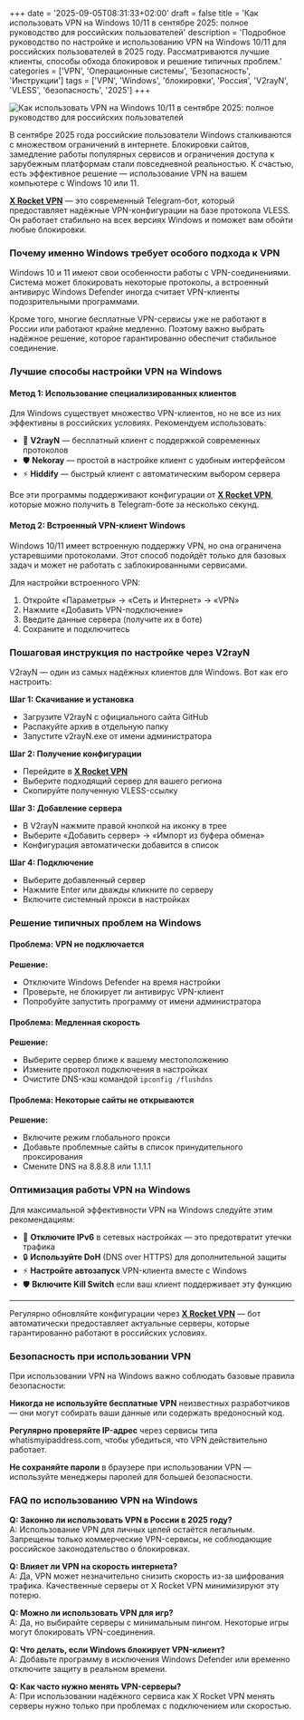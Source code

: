 +++
date = '2025-09-05T08:31:33+02:00'
draft = false
title = 'Как использовать VPN на Windows 10/11 в сентябре 2025: полное руководство для российских пользователей'
description = 'Подробное руководство по настройке и использованию VPN на Windows 10/11 для российских пользователей в 2025 году. Рассматриваются лучшие клиенты, способы обхода блокировок и решение типичных проблем.'
categories = ['VPN', 'Операционные системы', 'Безопасность', 'Инструкции']
tags = ['VPN', 'Windows', 'блокировки', 'Россия', 'V2rayN', 'VLESS', 'безопасность', '2025']
+++

![Как использовать VPN на Windows 10/11 в сентябре 2025: полное руководство для российских пользователей](https://imagestoring.fra1.cdn.digitaloceanspaces.com/2670F542-1168-417C-A092-EC15406EFFB1.png)

В сентябре 2025 года российские пользователи Windows сталкиваются с множеством ограничений в интернете. Блокировки сайтов, замедление работы популярных сервисов и ограничения доступа к зарубежным платформам стали повседневной реальностью. К счастью, есть эффективное решение — использование VPN на вашем компьютере с Windows 10 или 11.

**[X Rocket VPN](https://t.me/X_Rocket_VPN_bot?start=ref-b-9)** — это современный Telegram-бот, который предоставляет надёжные VPN-конфигурации на базе протокола VLESS. Он работает стабильно на всех версиях Windows и поможет вам обойти любые блокировки.

### Почему именно Windows требует особого подхода к VPN

Windows 10 и 11 имеют свои особенности работы с VPN-соединениями. Система может блокировать некоторые протоколы, а встроенный антивирус Windows Defender иногда считает VPN-клиенты подозрительными программами.


Кроме того, многие бесплатные VPN-сервисы уже не работают в России или работают крайне медленно. Поэтому важно выбрать надёжное решение, которое гарантированно обеспечит стабильное соединение.

### Лучшие способы настройки VPN на Windows

#### Метод 1: Использование специализированных клиентов

Для Windows существует множество VPN-клиентов, но не все из них эффективны в российских условиях. Рекомендуем использовать:

- 🔧 **V2rayN** — бесплатный клиент с поддержкой современных протоколов
- 🛡️ **Nekoray** — простой в настройке клиент с удобным интерфейсом  
- ⚡ **Hiddify** — быстрый клиент с автоматическим выбором сервера

Все эти программы поддерживают конфигурации от **[X Rocket VPN](https://t.me/X_Rocket_VPN_bot?start=ref-b-9)**, которые можно получить в Telegram-боте за несколько секунд.

#### Метод 2: Встроенный VPN-клиент Windows

Windows 10/11 имеет встроенную поддержку VPN, но она ограничена устаревшими протоколами. Этот способ подойдёт только для базовых задач и может не работать с заблокированными сервисами.


Для настройки встроенного VPN:
1. Откройте «Параметры» → «Сеть и Интернет» → «VPN»
2. Нажмите «Добавить VPN-подключение»
3. Введите данные сервера (получите их в боте)
4. Сохраните и подключитесь

### Пошаговая инструкция по настройке через V2rayN

V2rayN — один из самых надёжных клиентов для Windows. Вот как его настроить:

**Шаг 1: Скачивание и установка**
- Загрузите V2rayN с официального сайта GitHub
- Распакуйте архив в отдельную папку
- Запустите v2rayN.exe от имени администратора

**Шаг 2: Получение конфигурации**
- Перейдите в **[X Rocket VPN](https://t.me/X_Rocket_VPN_bot?start=ref-b-9)**
- Выберите подходящий сервер для вашего региона
- Скопируйте полученную VLESS-ссылку

**Шаг 3: Добавление сервера**
- В V2rayN нажмите правой кнопкой на иконку в трее
- Выберите «Добавить сервер» → «Импорт из буфера обмена»
- Конфигурация автоматически добавится в список

**Шаг 4: Подключение**
- Выберите добавленный сервер
- Нажмите Enter или дважды кликните по серверу
- Включите системный прокси в настройках

### Решение типичных проблем на Windows

#### Проблема: VPN не подключается

**Решение:**
- Отключите Windows Defender на время настройки
- Проверьте, не блокирует ли антивирус VPN-клиент
- Попробуйте запустить программу от имени администратора

#### Проблема: Медленная скорость

**Решение:**  
- Выберите сервер ближе к вашему местоположению
- Измените протокол подключения в настройках
- Очистите DNS-кэш командой `ipconfig /flushdns`

#### Проблема: Некоторые сайты не открываются

**Решение:**
- Включите режим глобального прокси
- Добавьте проблемные сайты в список принудительного проксирования
- Смените DNS на 8.8.8.8 или 1.1.1.1

### Оптимизация работы VPN на Windows

Для максимальной эффективности VPN на Windows следуйте этим рекомендациям:

- 🚀 **Отключите IPv6** в сетевых настройках — это предотвратит утечки трафика
- 🔒 **Используйте DoH** (DNS over HTTPS) для дополнительной защиты
- ⚡ **Настройте автозапуск** VPN-клиента вместе с Windows
- 🛡️ **Включите Kill Switch** если ваш клиент поддерживает эту функцию

---

Регулярно обновляйте конфигурации через **[X Rocket VPN](https://t.me/X_Rocket_VPN_bot?start=ref-b-9)** — бот автоматически предоставляет актуальные серверы, которые гарантированно работают в российских условиях.

### Безопасность при использовании VPN

При использовании VPN на Windows важно соблюдать базовые правила безопасности:

**Никогда не используйте бесплатные VPN** неизвестных разработчиков — они могут собирать ваши данные или содержать вредоносный код.


**Регулярно проверяйте IP-адрес** через сервисы типа whatismyipaddress.com, чтобы убедиться, что VPN действительно работает.

**Не сохраняйте пароли** в браузере при использовании VPN — используйте менеджеры паролей для большей безопасности.

### FAQ по использованию VPN на Windows

**Q: Законно ли использовать VPN в России в 2025 году?**  
A: Использование VPN для личных целей остаётся легальным. Запрещены только коммерческие VPN-сервисы, не соблюдающие российское законодательство о блокировках.

**Q: Влияет ли VPN на скорость интернета?**  
A: Да, VPN может незначительно снизить скорость из-за шифрования трафика. Качественные серверы от X Rocket VPN минимизируют эту потерю.

**Q: Можно ли использовать VPN для игр?**  
A: Да, но выбирайте серверы с минимальным пингом. Некоторые игры могут блокировать VPN-соединения.

**Q: Что делать, если Windows блокирует VPN-клиент?**  
A: Добавьте программу в исключения Windows Defender или временно отключите защиту в реальном времени.

**Q: Как часто нужно менять VPN-серверы?**  
A: При использовании надёжного сервиса как X Rocket VPN менять серверы нужно только при проблемах с подключением или скоростью.